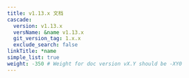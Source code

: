 ```yaml
---
title: v1.13.x 文档
cascade:
  version: v1.13.x
  versName: &name v1.13.x
  git_version_tag: 1.x.x
  exclude_search: false
linkTitle: *name
simple_list: true
weight: -350 # Weight for doc version vX.Y should be -XY0
---
```

